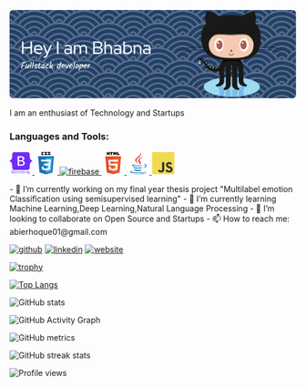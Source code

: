 ![Header](./github-header-image.png)






 I am an enthusiast of Technology and Startups

<h3 align="left">Languages and Tools:</h3>
<p align="left"> <a href="https://getbootstrap.com" target="_blank" rel="noreferrer"> <img src="https://raw.githubusercontent.com/devicons/devicon/master/icons/bootstrap/bootstrap-plain-wordmark.svg" alt="bootstrap" width="40" height="40"/> </a> </a> <a href="https://www.w3schools.com/css/" target="_blank" rel="noreferrer"> <img src="https://raw.githubusercontent.com/devicons/devicon/master/icons/css3/css3-original-wordmark.svg" alt="css3" width="40" height="40"/> </a> <a href="https://firebase.google.com/" target="_blank" rel="noreferrer"> <img src="https://www.vectorlogo.zone/logos/firebase/firebase-icon.svg" alt="firebase" width="40" height="40"/> </a> <a href="https://www.w3.org/html/" target="_blank" rel="noreferrer"> <img src="https://raw.githubusercontent.com/devicons/devicon/master/icons/html5/html5-original-wordmark.svg" alt="html5" width="40" height="40"/> </a> <a href="https://www.java.com" target="_blank" rel="noreferrer"> <img src="https://raw.githubusercontent.com/devicons/devicon/master/icons/java/java-original.svg" alt="java" width="40" height="40"/> </a> <a href="https://developer.mozilla.org/en-US/docs/Web/JavaScript" target="_blank" rel="noreferrer"> <img src="https://raw.githubusercontent.com/devicons/devicon/master/icons/javascript/javascript-original.svg" alt="javascript" width="40" height="40"/> </a> <p></p>
- 🔭 I’m currently working on my final year thesis project "Multilabel emotion Classification using semisupervised learning" 
- 🌱 I’m currently learning Machine Learning,Deep Learning,Natural Language Processing 
- 👯 I’m looking to collaborate on Open Source and Startups 
- 📫 How to reach me: abierhoque01@gmail.com 


[<img src='https://cdn.jsdelivr.net/npm/simple-icons@3.0.1/icons/github.svg' alt='github' height='40'>](https://github.com/bhabna01)  [<img src='https://cdn.jsdelivr.net/npm/simple-icons@3.0.1/icons/linkedin.svg' alt='linkedin' height='40'>](https://www.linkedin.com/in/abier-hoque-287265244/)  [<img src='https://cdn.jsdelivr.net/npm/simple-icons@3.0.1/icons/icloud.svg' alt='website' height='40'>](https://famous-fairy-009775.netlify.app/)  

[![trophy](https://github-profile-trophy.vercel.app/?username=bhabna01)](https://github.com/ryo-ma/github-profile-trophy)

[![Top Langs](https://github-readme-stats.vercel.app/api/top-langs/?username=bhabna01)](https://github.com/anuraghazra/github-readme-stats)

![GitHub stats](https://github-readme-stats.vercel.app/api?username=bhabna01&show_icons=true&count_private=true)  

![GitHub Activity Graph](https://activity-graph.herokuapp.com/graph?username=bhabna01)  

![GitHub metrics](https://metrics.lecoq.io/bhabna01)  

![GitHub streak stats](https://streak-stats.demolab.com/?user=bhabna01)  

![Profile views](https://gpvc.arturio.dev/bhabna01)  
